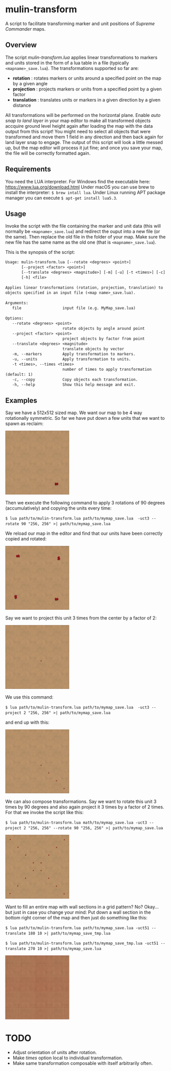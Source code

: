 # mulin-transform

A script to facilitate transforming marker and unit positions of *Supreme Commander* maps.


## Overview

The script *mulin-transform.lua* applies linear transformations to markers and units stored in the form of a lua table in a file (typically `<mapname>_save.lua`). The transformations supported so far are:

* **rotation**    : rotates markers or units around a specified point on the map by a given angle
* **projection**  : projects markers or units from a specified point by a given factor
* **translation** : translates units or markers in a given direction by a given distance 

All transformations will be performed on the horizontal plane. Enable *auto snap to land layer* in your map editor to make all transformed objects accquire ground level height again after loading the map with the data output from this script! You might need to select all objects that were transformed and move them 1 field in any direction and then back again for land layer snap to engage. The output of this script will look a little messed up, but the map editor will process it jut fine; and once you save your map, the file will be correctly formatted again.


## Requirements

You need the LUA interpreter. For Windows find the executable here: https://www.lua.org/download.html
Under macOS you can use brew to install the interpreter: `$ brew intall lua`. Under Linux running APT package manager you can execute `$ apt-get install lua5.3`.


## Usage

Invoke the script with the file containing the marker and unit data (this will normally be `<mapname>_save.lua`) and redirect the ouput into a new file (or the same). Then replace the old file in the folder of your map. Make sure the new file has the same name as the old one (that is `<mapname>_save.lua`).

This is the synopsis of the script:
```
Usage: mulin-transform.lua [--rotate <degrees> <point>]
       [--project <factor> <point>]
       [--translate <degrees> <magnitude>] [-m] [-u] [-t <times>] [-c]
       [-h] <file>

Applies linear transformations (rotation, projection, translation) to objects specified in an input file (<map name>_save.lua).

Arguments:
   file                  input file (e.g. MyMap_save.lua)

Options:
   --rotate <degrees> <point>
                         rotate objects by angle around point
   --project <factor> <point>
                         project objects by factor from point
   --translate <degrees> <magnitude>
                         translate objects by vector
   -m, --markers         Apply transformation to markers.
   -u, --units           Apply transformation to units.
   -t <times>, --times <times>
                         number of times to apply transformation (default: 1)
   -c, --copy            Copy objects each transformation.
   -h, --help            Show this help message and exit.
```


## Examples

Say we have a 512x512 sized map. We want our map to be 4 way rotationally symmetric. So far we have put down a few units that we want to spawn as reclaim:

<img src=".data/rotation1.jpg" width="200">

Then we execute the following command to apply 3 rotations of 90 degrees (accumulatively) and copying the units every time:

`$ lua path/to/mulin-transform.lua path/to/mymap_save.lua  -uct3 --rotate 90 "256, 256" >| path/to/mymap_save.lua`

We reload our map in the editor and find that our units have been correctly copied and rotated:

<img src=".data/rotation2.jpg" width="200">

Say we want to project this unit 3 times from the center by a factor of 2:

<img src=".data/projection1.jpg" width="200">

We use this command:

`$ lua path/to/mulin-transform.lua path/to/mymap_save.lua  -uct3 --project 2 "256, 256" >| path/to/mymap_save.lua`

and end up with this:

<img src=".data/projection2.jpg" width="200">

We can also compose transformations. Say we want to rotate this unit 3 times by 90 degrees and also again project it 3 times by a factor of 2 times. For that we invoke the script like this:

`$ lua path/to/mulin-transform.lua math/to/mymap_save.lua -uct3 --project 2 "256, 256" --rotate 90 "256, 256" >| path/to/mymap_save.lua`

<img src=".data/projrot.jpg" width="200">

Want to fill an entire map with wall sections in a grid pattern? No? Okay... but just in case you change your mind: Put down a wall section in the bottom right corner of the map and then just do something like this:

`$ lua path/to/mulin-transform.lua path/to/mymap_save.lua -uct51 --translate 180 10 >| path/to/mymap_save_tmp.lua`

`$ lua path/to/mulin-transform.lua path/to/mymap_save_tmp.lua -uct51 --translate 270 10 >| path/to/mymap_save.lua`

<img src=".data/grid.jpg" width="200">

# TODO

- Adjust orientation of units after rotation.
- Make *times* option local to individual transformation.
- Make same transformation composable with itself arbitrarily often.
